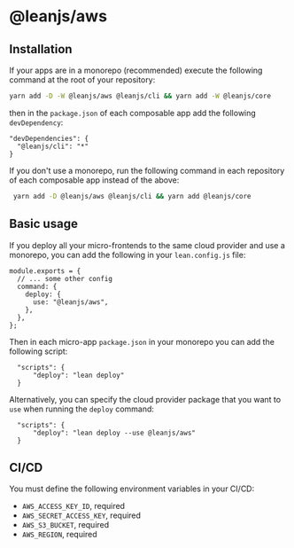 # @leanjs/aws

## Installation

If your apps are in a monorepo (recommended) execute the following command at the root of your repository:

```sh
yarn add -D -W @leanjs/aws @leanjs/cli && yarn add -W @leanjs/core
```

then in the `package.json` of each composable app add the following `devDependency`:

```
"devDependencies": {
  "@leanjs/cli": "*"
}
```

If you don't use a monorepo, run the following command in each repository of each composable app instead of the above:

```sh
 yarn add -D @leanjs/aws @leanjs/cli && yarn add @leanjs/core
```

## Basic usage

If you deploy all your micro-frontends to the same cloud provider and use a monorepo, you can add the following in your `lean.config.js` file:

```
module.exports = {
  // ... some other config
  command: {
    deploy: {
      use: "@leanjs/aws",
    },
  },
};
```

Then in each micro-app `package.json` in your monorepo you can add the following script:

```
  "scripts": {
      "deploy": "lean deploy"
  }

```

Alternatively, you can specify the cloud provider package that you want to `use` when running the `deploy` command:

```
  "scripts": {
      "deploy": "lean deploy --use @leanjs/aws"
  }
```

## CI/CD

You must define the following environment variables in your CI/CD:

- `AWS_ACCESS_KEY_ID`, required
- `AWS_SECRET_ACCESS_KEY`, required
- `AWS_S3_BUCKET`, required
- `AWS_REGION`, required
